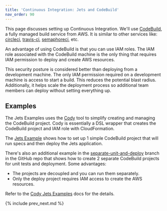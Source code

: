 ```yaml
---
title: 'Continuous Integration: Jets and CodeBuild'
nav_order: 90
---
```


This page discusses setting up Continuous Integration.  We'll use [CodeBuild](https://aws.amazon.com/codebuild/), a fully managed build service from AWS.  It is similar to other services like: [circleci](https://circleci.com/), [travis-ci](https://travis-ci.org/), [semaphoreci](https://semaphoreci.com/), etc.

An advantage of using CodeBuild is that you can use IAM roles.  The IAM role associated with the CodeBuild machine is the only thing that requires IAM permission to deploy and create AWS resources.

This security posture is considered better than deploying from a development machine. The only IAM permission required on a development machine is access to start a build.  This reduces the potential blast radius. Additionally, it helps scale the deployment process so additional team members can deploy without setting everything up.

## Examples

The Jets Examples uses the [Cody](https://cody.run/) tool to simplify creating and managing the CodeBuild project. Cody is essentially a DSL wrapper that creates the CodeBuild project and IAM role with CloudFormation.

The [Jets Example](https://cody.run/docs/examples/jets/) shows how to set up 1 simple CodeBuild project that will run specs and then deploy the Jets application.

There's also an additional example in the [separate-unit-and-deploy](https://github.com/tongueroo/jets-codebuild/tree/separate-unit-and-deploy) branch in the GitHub repo that shows how to create 2 separate CodeBuild projects for unit tests and deployment. Some advantages:

* The projects are decoupled and you can run them separately.
* Only the deploy project requires IAM access to create the AWS resources.

Refer to the [Cody Jets Examples](https://cody.run/docs/examples/jets/) docs for the details.

{% include prev_next.md %}
